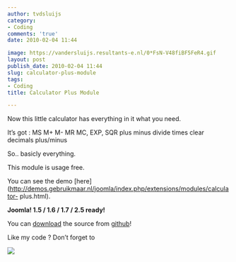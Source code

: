 ```yaml
---
author: tvdsluijs
category:
- Coding
comments: 'true'
date: 2010-02-04 11:44

image: https://vandersluijs.resultants-e.nl/0*FsN-V48fiBF5FeR4.gif
layout: post
publish_date: 2010-02-04 11:44
slug: calculator-plus-module
tags:
- Coding
title: Calculator Plus Module

---
```

Now this little calculator has everything in it what you need.

It’s got : MS M+ M- MR MC, EXP, SQR plus minus divide times clear decimals
plus/minus  
  
So.. basicly everything.  
  
This module is usage free.  
  
You can see the demo
[here](http://demos.gebruikmaar.nl/joomla/index.php/extensions/modules/calculator-
plus.html).  
  
 **Joomla! 1.5 / 1.6 / 1.7 / 2.5 ready!**

You can [download](https://github.com/tvdsluijs/calculator-plus) the source
from [github](https://github.com/tvdsluijs/calculator-plus)!

Like my code ? Don’t forget to

![](https://vandersluijs.resultants-e.nl/0*FsN-V48fiBF5FeR4.gif)

